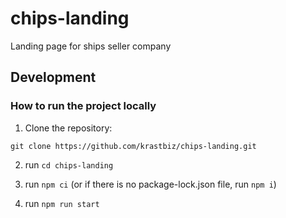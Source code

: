 # chips-landing
Landing page for ships seller company

## Development

### How to run the project locally
1. Clone the repository:

```
git clone https://github.com/krastbiz/chips-landing.git
```

2. run `cd chips-landing`

3. run `npm ci` (or if there is no package-lock.json file, run `npm i`)

4. run `npm run start`
